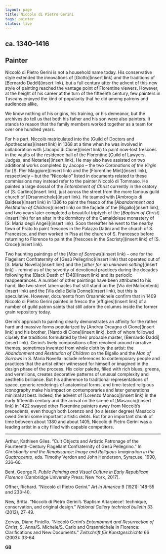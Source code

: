 ```yaml
---
layout: page
title: Niccolo di Pietro Gerini
tags: painter
status: live
---
```


## ca. 1340–1416
## Painter

Niccolò di Pietro Gerini is not a household name today. His conservative style extended the innovations of [Giotto](insert link) and the traditions of [Bernardo Daddi](insert link), but a full century after the advent of this new style of painting reached the vantage point of Florentine viewers. However, at the height of his career at the turn of the fifteenth century, few painters in Tuscany enjoyed the kind of popularity that he did among patrons and audiences alike.

We know nothing of his origins, his training, or his demeanor, but the archives do tell us that both his father and his son were also painters. It stands to reason that the family members worked together as a team for over one hundred years.

For his part, Niccolò matriculated into the [Guild of Doctors and Apothecaries](insert link) in 1368 at a time when he was involved in collaboration with [Jacopo di Cione](insert link) to paint now-lost frescoes in the vaults of the residence hall of the Florentine [Guild of Lawyers, Judges, and Notaries](insert link). He may also have assisted on two additional works completed by Jacopo – the two *Coronations of the Virgin* for [S. Pier Maggiore](insert link) and the [Florentine Mint](insert link), respectively – but the “Niccolaio” listed in documents related to these commissions may instead refer to the painter Niccolò di Tommaso. He painted a large dossal of the *Entombment of Christ* currently in the oratory of [S. Carlino](insert link), just across the street from the more famous guild church of [Orsanmichele](insert link). He teamed with [Ambrogio di Baldese](insert link) in 1386 to paint the fresco of the [*Abandonment and Restitution of Children*](insert link) on the façade of the [Bigallo](insert link), and two years later completed a beautiful triptych of the [*Baptism of Christ*](insert link) for an altar in the dormitory of the Camaldolese monastery of [S. Maria degli Angeli](insert link). Soon thereafter he went to the nearby town of Prato to paint frescoes in the Palazzo Datini and the church of S. Francesco, and then worked in Pisa at the church of S. Francesco before returning to Florence to paint the [frescoes in the Sacristy](insert link) of [S. Croce](insert link).

Two haunting paintings of the [*Man of Sorrows*](insert link) – one for the Flagellant Confraternity of [Gesù Pellegrino](insert link) that operated out of [S. Maria Novella](insert link) and the [*other for an unknown setting*](insert link) – remind us of the severity of devotional practices during the decades following the [Black Death of 1348](insert link) and its periodic reappearances. A number of other paintings have been attributed to his hand, like two street tabernacles that still stand on the [Via dei Malcontenti](insert link) and the [Via delle Bella Donne](insert link), but this is speculative. However, documents from Orsanmichele confirm that in 1409 Niccolò di Pietro Gerini painted in fresco the [effigies](insert link) of a number of guild patron saints that still adorn the columns inside the former grain repository today.

Gerini’s approach to painting clearly demonstrates an affinity for the rather hard and massive forms popularized by [Andrea Orcagna di Cione](insert link) and his brother, [Nardo di Cione](insert link), both of whom followed closely the traditions formulated by their probable master, [Bernardo Daddi](insert link). Gerini’s lively compositions often revolved around narrative themes, sometimes invented from whole cloth by the artist: the *Abandonment and Restitution of Children* on the Bigallo and the *Man of Sorrows* in S. Maria Novella include references to contemporary people and practices that the artist either witnessed for himself or imagined in the design phase of the process. His color palette, filled with rich blues, greens, and vermilions, creates decorative patterns of unusual complexity and aesthetic brilliance. But his adherence to traditional representations of space, generic renderings of anatomical forms, and time-tested religious iconography make his impact on contemporaries and later generations minimal at best. Indeed, the advent of [Lorenzo Monaco](insert link) in the early fifteenth century and the arrival on the scene of [Masaccio](insert link) in 1422 swayed other Florentine painters away from Niccolò’s precedents, even though both Lorenzo and (to a lesser degree) Masaccio owed Gerini some important artistic debts. But for an important chunk of time between about 1380 and about 1405, Niccolò di Pietro Gerini was a leading artist in a city filled with capable competitors.

---

Arthur, Kathleen Giles. “Cult Objects and Artistic Patronage of the Fourteenth-Century Flagellant Confraternity of Gesù Pellegrino.” In *Christianity and the Renaissance: Image and Religious Imagination in the Quattrocento*, eds. Timothy Verdon and John Henderson, Syracuse, 1990, 336-60.

Bent, George R. *Public Painting and Visual Culture in Early Republican Florence* (Cambridge University Press: New York, 2017).

Offner, Richard. “Niccolò di Pietro Gerini.” *Art in America* 9 (1921): 148-55 and 233-40.

New, Britta. “Niccolò di Pietro Gerini’s ‘Baptism Altarpiece’: technique, conservation, and original design.” *National Gallery technical bulletin* 33 (2012), 27-49.

Zervas, Diane Finiello. “Niccolò Gerini’s *Entombment and Resurrection of Christ*, S. Anna/S. Michele/S. Carlo and Orsanmichele in Florence: Clarifications and New Documents.” *Zeitschrift für Kunstgeschichte* 66 (2003): 33-64.

__GB__
